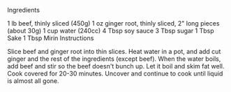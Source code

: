 Ingredients

1 lb beef, thinly sliced (450g)
1 oz ginger root, thinly sliced, 2" long pieces (about 30g)
1 cup water (240cc)
4 Tbsp soy sauce
3 Tbsp sugar
1 Tbsp Sake
1 Tbsp Mirin
Instructions

Slice beef and ginger root into thin slices.
Heat water in a pot, and add cut ginger and the rest of the ingredients (except beef). When the water boils, add beef and stir so the beef doesn't bunch up. Let it boil and skim fat well.
Cook covered for 20-30 minutes. Uncover and continue to cook until liquid is almost all gone.
